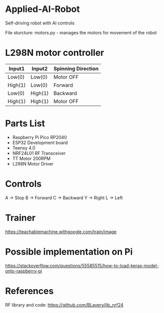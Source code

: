 # Applied-AI-Robot                                                             

Self-driving robot with AI controls

File sturcture:
motors.py - manages the motors for movement of the robot

# L298N motor controller

| Input1  | Input2  | Spinning Direction |
| ------- | ------- | ------------------ |
| Low(0)	| Low(0)	| Motor OFF          |
| High(1) |	Low(0)  | Forward            |
| Low(0)  |	High(1) | Backward           |
| High(1) |	High(1) | Motor OFF          |

# Parts List
- Raspberry Pi Pico RP2040
- ESP32 Development board
- Teensy 4.0
- NRF24L01 RF Transceiver
- TT Motor 200RPM
- L298N Motor Driver

# Controls
A -> Stop
B -> Forward
C -> Backward
Y -> Right
L -> Left

# Trainer
https://teachablemachine.withgoogle.com/train/image

# Possible implementation on Pi
https://stackoverflow.com/questions/55585515/how-to-load-keras-model-onto-raspberry-pi

# References
RF library and code:
https://github.com/BLavery/lib_nrf24
